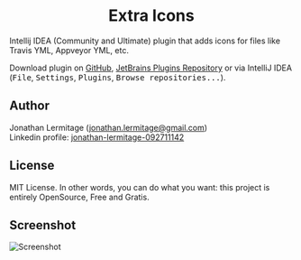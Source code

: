 <h1 align="center">
    Extra Icons
</h1>

Intellij IDEA (Community and Ultimate) plugin that adds icons for files like Travis YML, Appveyor YML, etc.

Download plugin on [GitHub](https://github.com/jonathanlermitage/intellij-extra-icons-plugin/releases), [JetBrains Plugins Repository](https://plugins.jetbrains.com/plugin/11058-extra-icons) or via IntelliJ IDEA (<kbd>File</kbd>, <kbd>Settings</kbd>, <kbd>Plugins</kbd>, <kbd>Browse repositories...</kbd>).

## Author

Jonathan Lermitage (<jonathan.lermitage@gmail.com>)  
Linkedin profile: [jonathan-lermitage-092711142](https://www.linkedin.com/in/jonathan-lermitage-092711142/)

## License

MIT License. In other words, you can do what you want: this project is entirely OpenSource, Free and Gratis.

## Screenshot

![Screenshot](https://raw.githubusercontent.com/jonathanlermitage/intellij-extra-icons-plugin/master/misc/screenshots/intellijidea-ce.png)
